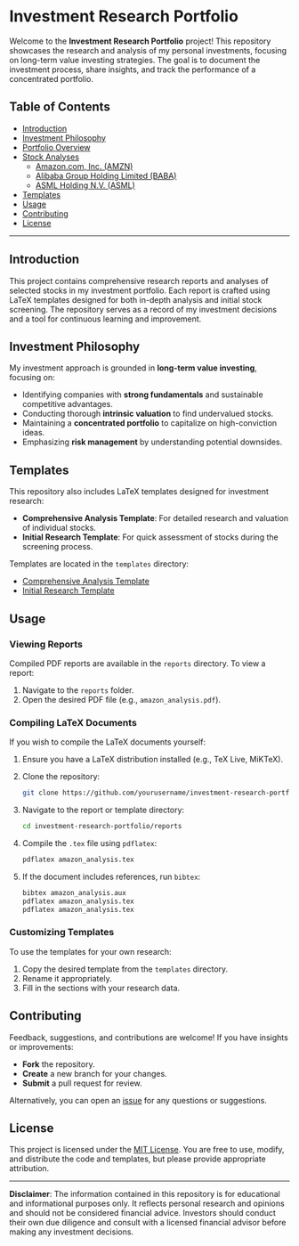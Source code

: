 # Investment Research Portfolio

Welcome to the **Investment Research Portfolio** project! This repository showcases the research and analysis of my personal investments, focusing on long-term value investing strategies. The goal is to document the investment process, share insights, and track the performance of a concentrated portfolio.

## Table of Contents

- [Introduction](#introduction)
- [Investment Philosophy](#investment-philosophy)
- [Portfolio Overview](#portfolio-overview)
- [Stock Analyses](#stock-analyses)
  - [Amazon.com, Inc. (AMZN)](#amazoncom-inc-amzn)
  - [Alibaba Group Holding Limited (BABA)](#alibaba-group-holding-limited-baba)
  - [ASML Holding N.V. (ASML)](#asml-holding-nv-asml)
- [Templates](#templates)
- [Usage](#usage)
- [Contributing](#contributing)
- [License](#license)

---

## Introduction

This project contains comprehensive research reports and analyses of selected stocks in my investment portfolio. Each report is crafted using LaTeX templates designed for both in-depth analysis and initial stock screening. The repository serves as a record of my investment decisions and a tool for continuous learning and improvement.

## Investment Philosophy

My investment approach is grounded in **long-term value investing**, focusing on:

- Identifying companies with **strong fundamentals** and sustainable competitive advantages.
- Conducting thorough **intrinsic valuation** to find undervalued stocks.
- Maintaining a **concentrated portfolio** to capitalize on high-conviction ideas.
- Emphasizing **risk management** by understanding potential downsides.

## Templates

This repository also includes LaTeX templates designed for investment research:

- **Comprehensive Analysis Template**: For detailed research and valuation of individual stocks.
- **Initial Research Template**: For quick assessment of stocks during the screening process.

Templates are located in the `templates` directory:

- [Comprehensive Analysis Template](templates/comprehensive_analysis_template.tex)
- [Initial Research Template](templates/initial_research_template.tex)

## Usage

### Viewing Reports

Compiled PDF reports are available in the `reports` directory. To view a report:

1. Navigate to the `reports` folder.
2. Open the desired PDF file (e.g., `amazon_analysis.pdf`).

### Compiling LaTeX Documents

If you wish to compile the LaTeX documents yourself:

1. Ensure you have a LaTeX distribution installed (e.g., TeX Live, MiKTeX).
2. Clone the repository:

   ```bash
   git clone https://github.com/yourusername/investment-research-portfolio.git
   ```

3. Navigate to the report or template directory:

   ```bash
   cd investment-research-portfolio/reports
   ```

4. Compile the `.tex` file using `pdflatex`:

   ```bash
   pdflatex amazon_analysis.tex
   ```

5. If the document includes references, run `bibtex`:

   ```bash
   bibtex amazon_analysis.aux
   pdflatex amazon_analysis.tex
   pdflatex amazon_analysis.tex
   ```

### Customizing Templates

To use the templates for your own research:

1. Copy the desired template from the `templates` directory.
2. Rename it appropriately.
3. Fill in the sections with your research data.

## Contributing

Feedback, suggestions, and contributions are welcome! If you have insights or improvements:

- **Fork** the repository.
- **Create** a new branch for your changes.
- **Submit** a pull request for review.

Alternatively, you can open an [issue](https://github.com/yourusername/investment-research-portfolio/issues) for any questions or suggestions.

## License

This project is licensed under the [MIT License](LICENSE). You are free to use, modify, and distribute the code and templates, but please provide appropriate attribution.

---

**Disclaimer**: The information contained in this repository is for educational and informational purposes only. It reflects personal research and opinions and should not be considered financial advice. Investors should conduct their own due diligence and consult with a licensed financial advisor before making any investment decisions.
